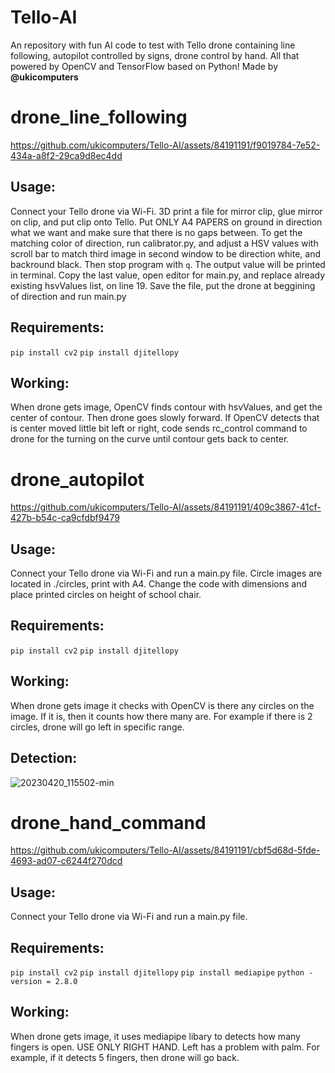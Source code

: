 # Tello-AI
An repository with fun AI code to test with Tello drone containing line following, autopilot controlled by signs, drone control by hand. All that powered by OpenCV and TensorFlow based on Python! Made by **@ukicomputers**
# drone_line_following
https://github.com/ukicomputers/Tello-AI/assets/84191191/f9019784-7e52-434a-a8f2-29ca9d8ec4dd
## Usage:
Connect your Tello drone via Wi-Fi. 3D print a file for mirror clip, glue mirror on clip, and put clip onto Tello. Put ONLY A4 PAPERS on ground in direction what we want and make sure that there is no gaps between. To get the matching color of direction, run calibrator.py, and adjust a HSV values with scroll bar to match third image in second window to be direction white, and backround black. Then stop program with `q`. The output value will be printed in terminal. Copy the last value, open editor for main.py, and replace already existing hsvValues list, on line 19. Save the file, put the drone at beggining of direction and run main.py
## Requirements:
`pip install cv2`
`pip install djitellopy`
## Working:
When drone gets image, OpenCV finds contour with hsvValues, and get the center of contour. Then drone goes slowly forward. If OpenCV detects that is center moved little bit left or right, code sends rc_control command to drone for the turning on the curve until contour gets back to center.
# drone_autopilot
https://github.com/ukicomputers/Tello-AI/assets/84191191/409c3867-41cf-427b-b54c-ca9cfdbf9479
## Usage:
Connect your Tello drone via Wi-Fi and run a main.py file. Circle images are located in ./circles, print with A4. Change the code with dimensions and place printed circles on height of school chair.
## Requirements:
`pip install cv2`
`pip install djitellopy`
## Working:
When drone gets image it checks with OpenCV is there any circles on the image. If it is, then it counts how there many are. For example if there is 2 circles, drone will go left in specific range.
## Detection:
![20230420_115502-min](https://github.com/ukicomputers/Tello-AI/assets/84191191/7754f2c3-611a-44a1-8446-8b1827850cb5)
# drone_hand_command
https://github.com/ukicomputers/Tello-AI/assets/84191191/cbf5d68d-5fde-4693-ad07-c6244f270dcd
## Usage:
Connect your Tello drone via Wi-Fi and run a main.py file.
## Requirements:
`pip install cv2`
`pip install djitellopy`
`pip install mediapipe`
`python -version = 2.8.0`
## Working:
When drone gets image, it uses mediapipe libary to detects how many fingers is open. USE ONLY RIGHT HAND. Left has a problem with palm. For example, if it detects 5 fingers, then drone will go back.
